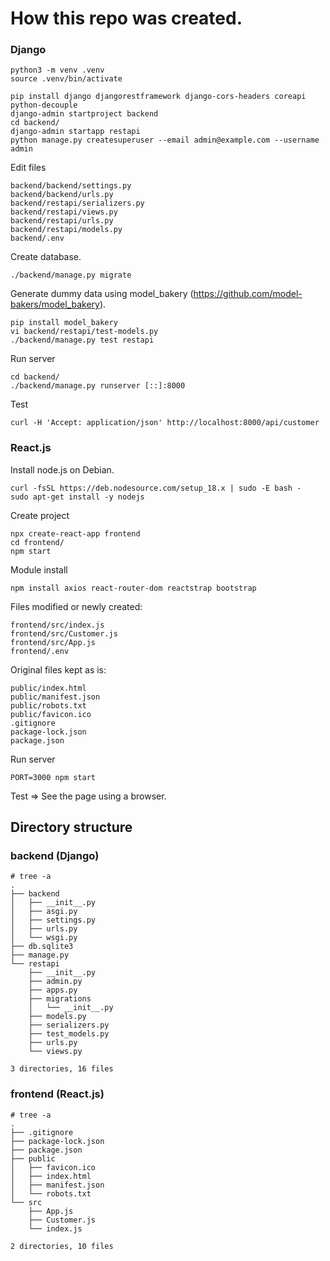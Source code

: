 # How this repo was created.

### Django

~~~
python3 -m venv .venv
source .venv/bin/activate
~~~

~~~
pip install django djangorestframework django-cors-headers coreapi python-decouple
django-admin startproject backend
cd backend/
django-admin startapp restapi
python manage.py createsuperuser --email admin@example.com --username admin
~~~

Edit files
~~~
backend/backend/settings.py
backend/backend/urls.py
backend/restapi/serializers.py
backend/restapi/views.py
backend/restapi/urls.py
backend/restapi/models.py
backend/.env
~~~

Create database.
~~~
./backend/manage.py migrate
~~~

Generate dummy data using model\_bakery (https://github.com/model-bakers/model_bakery).
~~~
pip install model_bakery
vi backend/restapi/test-models.py
./backend/manage.py test restapi
~~~

Run server
~~~
cd backend/
./backend/manage.py runserver [::]:8000
~~~

Test
~~~
curl -H 'Accept: application/json' http://localhost:8000/api/customer
~~~

### React.js

Install node.js on Debian.
~~~
curl -fsSL https://deb.nodesource.com/setup_18.x | sudo -E bash -
sudo apt-get install -y nodejs
~~~

Create project
~~~
npx create-react-app frontend
cd frontend/
npm start 
~~~

Module install
~~~
npm install axios react-router-dom reactstrap bootstrap
~~~

Files modified or newly created:
~~~
frontend/src/index.js
frontend/src/Customer.js
frontend/src/App.js
frontend/.env
~~~

Original files kept as is:
~~~
public/index.html
public/manifest.json
public/robots.txt
public/favicon.ico
.gitignore
package-lock.json
package.json
~~~

Run server
~~~
PORT=3000 npm start 
~~~

Test => See the page using a browser.

## Directory structure

### backend (Django)

~~~
# tree -a
.
├── backend
│   ├── __init__.py
│   ├── asgi.py
│   ├── settings.py
│   ├── urls.py
│   └── wsgi.py
├── db.sqlite3
├── manage.py
└── restapi
    ├── __init__.py
    ├── admin.py
    ├── apps.py
    ├── migrations
    │   └── __init__.py
    ├── models.py
    ├── serializers.py
    ├── test_models.py
    ├── urls.py
    └── views.py

3 directories, 16 files
~~~

### frontend (React.js)

~~~
# tree -a
.
├── .gitignore
├── package-lock.json
├── package.json
├── public
│   ├── favicon.ico
│   ├── index.html
│   ├── manifest.json
│   └── robots.txt
└── src
    ├── App.js
    ├── Customer.js
    └── index.js

2 directories, 10 files
~~~
